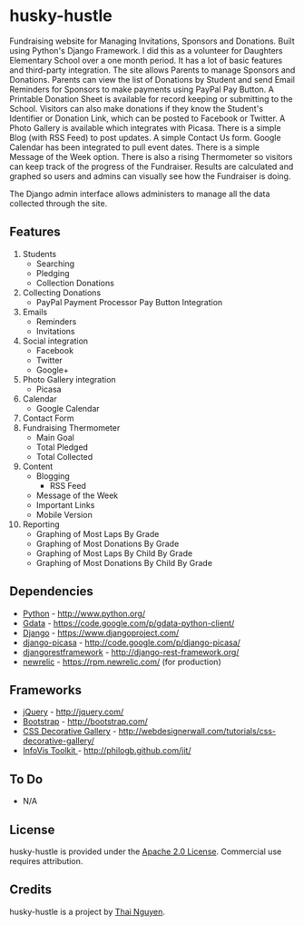 husky-hustle
============

Fundraising website for Managing Invitations, Sponsors and Donations.  Built using Python's Django Framework.  I did this as a volunteer 
for Daughters Elementary School over a one month period.  It has a lot of basic features and third-party integration.  The site allows 
Parents to manage Sponsors and Donations.  Parents can view the list of Donations by Student and send Email Reminders for Sponsors to make 
payments using PayPal Pay Button.  A Printable Donation Sheet is available for record keeping or submitting to the School.  Visitors can 
also make donations if they know the Student's Identifier or Donation Link, which can be posted to Facebook or Twitter.  A Photo Gallery 
is available which integrates with Picasa.  There is a simple Blog (with RSS Feed) to post updates.  A simple Contact Us form.  Google 
Calendar has been integrated to pull event dates.  There is a simple Message of the Week option.  There is also a rising Thermometer so 
visitors can keep track of the progress of the Fundraiser.  Results are calculated and graphed so users and admins can visually see how 
the Fundraiser is doing.

The Django admin interface allows administers to manage all the data collected through the site.

Features
--------

1. Students
    * Searching
    * Pledging
    * Collection Donations
2. Collecting Donations
    * PayPal Payment Processor Pay Button Integration
3. Emails
    * Reminders
    * Invitations
4. Social integration
    * Facebook
    * Twitter
    * Google+
5. Photo Gallery integration
    * Picasa
6. Calendar
    * Google Calendar
7. Contact Form
8. Fundraising Thermometer
    * Main Goal
    * Total Pledged
    * Total Collected
9. Content
    * Blogging
        * RSS Feed
    * Message of the Week
    * Important Links
    * Mobile Version
10. Reporting
    * Graphing of Most Laps By Grade
    * Graphing of Most Donations By Grade
    * Graphing of Most Laps By Child By Grade
    * Graphing of Most Donations By Child By Grade

Dependencies
------------

* [Python](http://www.python.org/) - http://www.python.org/
* [Gdata](https://code.google.com/p/gdata-python-client/) - https://code.google.com/p/gdata-python-client/
* [Django](http://www.djangoproject.com/) - https://www.djangoproject.com/
* [django-picasa](http://code.google.com/p/django-picasa/) - http://code.google.com/p/django-picasa/
* [djangorestframework](http://django-rest-framework.org/) - http://django-rest-framework.org/
* [newrelic](https://rpm.newrelic.com/) - https://rpm.newrelic.com/ (for production)

Frameworks
----------

* [jQuery](http://jquery.com/) - http://jquery.com/
* [Bootstrap](http://bootstrap.com/) - http://bootstrap.com/
* [CSS Decorative Gallery](http://webdesignerwall.com/tutorials/css-decorative-gallery/) - http://webdesignerwall.com/tutorials/css-decorative-gallery/
* [InfoVis Toolkit ](http://philogb.github.com/jit/) - http://philogb.github.com/jit/

To Do
-----

* N/A

License
-------

husky-hustle is provided under the [Apache 2.0 License](http://www.apache.org/licenses/LICENSE-2.0). Commercial use requires attribution.

Credits
-------

husky-hustle is a project by [Thai Nguyen](http://github.com/useevil).
